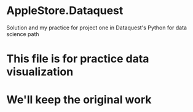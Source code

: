 # AppleStore.Dataquest
Solution and my practice for project one in Dataquest's Python for data science path
# This file is for practice data visualization
# We'll keep the original work

